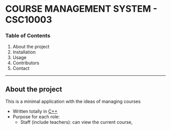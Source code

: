 # COURSE MANAGEMENT SYSTEM - CSC10003

### Table of Contents <!-- TABLE OF CONTENT -->
1. About the project
2. Installation
3. Usage
4. Contributors
5. Contact
___

## About the project
This is a minimal application with the ideas of managing courses 
- Written totally in [C++](https://www.cplusplus.com/) 
- Purpose for each role:
  - Staff (include teachers): can view the current course, 
